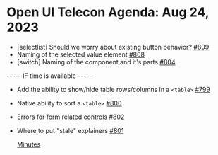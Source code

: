 # Open UI Telecon Agenda: Aug 24, 2023
- [selectlist] Should we worry about existing button behavior? [#809](https://github.com/openui/open-ui/issues/809)
- Naming of the selected value element [#808](https://github.com/openui/open-ui/issues/808)
- [switch] Naming of the component and it's parts [#804](https://github.com/openui/open-ui/issues/804)

----- IF time is available -----

- Add the ability to show/hide table rows/columns in a `<table>` [#799](https://github.com/openui/open-ui/issues/799)
- Native ability to sort a `<table>` [#800](https://github.com/openui/open-ui/issues/800)
- Errors for form related controls [#802](https://github.com/openui/open-ui/issues/802)
- Where to put "stale" explainers [#801](https://github.com/openui/open-ui/issues/801)

  [Minutes](https://www.w3.org/2023/08/24-openui-minutes.html)
